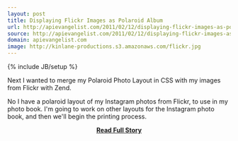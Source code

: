 ```yaml
---
layout: post
title: Displaying Flickr Images as Polaroid Album
url: http://apievangelist.com/2011/02/12/displaying-flickr-images-as-polaroid-album/
source: http://apievangelist.com/2011/02/12/displaying-flickr-images-as-polaroid-album/
domain: apievangelist.com
image: http://kinlane-productions.s3.amazonaws.com/flickr.jpg
---
```

{% include JB/setup %}<p>Next I wanted to merge my Polaroid Photo Layout in CSS with my images from Flickr with Zend.

No I have a polaroid layout of my Instagram photos from Flickr, to use in my photo book.
I'm going to work on other layouts for the Instagram photo book, and then we'll begin the printing process.</p>
<center><p><a href="http://apievangelist.com/2011/02/12/displaying-flickr-images-as-polaroid-album/" style='padding:25px; font-sze:18px; font-weight: bold;'>Read Full Story</a></p></center>
